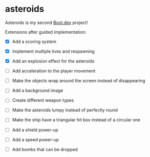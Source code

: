 # asteroids

Asteroids is my second [Boot.dev](https://www.boot.dev) project!

Extensions after guided implementation:
- [x] Add a scoring system
- [x] Implement multiple lives and respawning
- [x] Add an explosion effect for the asteroids
- [ ] Add acceleration to the player movement
- [ ] Make the objects wrap around the screen instead of disappearing
- [ ] Add a background image
- [ ] Create different weapon types
- [ ] Make the asteroids lumpy instead of perfectly round
- [ ] Make the ship have a triangular hit box instead of a circular one
- [ ] Add a shield power-up
- [ ] Add a speed power-up
- [ ] Add bombs that can be dropped

